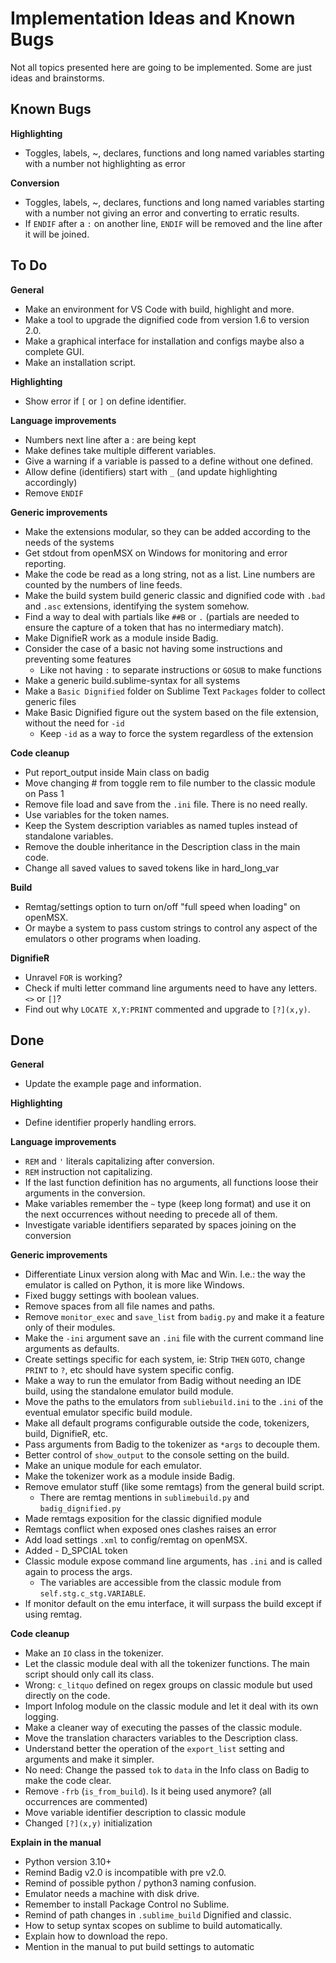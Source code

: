 # Implementation Ideas and Known Bugs  
  
Not all topics presented here are going to be implemented. Some are just ideas and brainstorms.  
  
## Known Bugs  
**Highlighting**  
- Toggles, labels, ~, declares, functions and long named variables starting with a number not highlighting as error

**Conversion**  
- Toggles, labels, ~, declares, functions and long named variables starting with a number not giving an error and converting to erratic results.  
- If `ENDIF` after a `:` on another line, `ENDIF` will be removed and the line after it will be joined.  

## To Do  
  
**General**  
- Make an environment for VS Code with build, highlight and more.  
- Make a tool to upgrade the dignified code from version 1.6 to version 2.0.  
- Make a graphical interface for installation and configs maybe also a complete GUI.  
- Make an installation script.  
  
**Highlighting**  
- Show error if `[` or `]` on define identifier.  
  
**Language improvements**  
- Numbers next line after a : are being kept
- Make defines take multiple different variables.  
- Give a warning if a variable is passed to a define without one defined.  
- Allow define (identifiers) start with `_` (and update highlighting accordingly)  
- Remove `ENDIF`  
  
**Generic improvements**  
- Make the extensions modular, so they can be added according to the needs of the systems
- Get stdout from openMSX on Windows for monitoring and error reporting.  
- Make the code be read as a long string, not as a list. Line numbers are counted by the numbers of line feeds.  
- Make the build system build generic classic and dignified code with `.bad` and `.asc` extensions, identifying the system somehow.  
- Find a way to deal with partials like `##B` or `.` (partials are needed to ensure the capture of a token that has no intermediary match).  
- Make DignifieR work as a module inside Badig.  
- Consider the case of a basic not having some instructions and preventing some features
  - Like not having `:` to separate instructions or `GOSUB` to make functions
- Make a generic build.sublime-syntax for all systems
- Make a `Basic Dignified` folder on Sublime Text `Packages` folder to collect generic files  
- Make Basic Dignified figure out the system based on the file extension, without the need for `-id`
  - Keep `-id` as a way to force the system regardless of the extension

**Code cleanup**  
- Put report_output inside Main class on badig
- Move changing # from toggle rem to file number to the classic module on Pass 1
- Remove file load and save from the `.ini` file. There is no need really.  
- Use variables for the token names.  
- Keep the System description variables as named tuples instead of standalone variables.  
- Remove the double inheritance in the Description class in the main code.  
- Change all saved values to saved tokens like in hard_long_var 

**Build**  
- Remtag/settings option to turn on/off "full speed when loading" on openMSX.  
- Or maybe a system to pass custom strings to control any aspect of the emulators o other programs when loading.  
  
**DignifieR**  
- Unravel `FOR` is working?  
- Check if multi letter command line arguments need to have any letters. `<>` or `[]`?  
- Find out why `LOCATE X,Y:PRINT` commented and upgrade to `[?](x,y)`.  
    
## Done  
  
**General**  
- Update the example page and information.  
  
**Highlighting**  
- Define identifier properly handling errors.   
  
**Language improvements**  
- `REM` and `'` literals capitalizing after conversion.  
- `REM` instruction not capitalizing.  
- If the last function definition has no arguments, all functions loose their arguments in the conversion.  
- Make  variables remember the `~` type (keep long format) and use it on the next occurrences without needing to precede all of them.  
- Investigate variable identifiers separated by spaces joining on the conversion

**Generic improvements**  
- Differentiate Linux version along with Mac and Win. I.e.: the way the emulator is called on Python, it is more like Windows.  
- Fixed buggy settings with boolean values.  
- Remove spaces from all file names and paths.  
- Remove `monitor_exec` and `save_list` from `badig.py` and make it a feature only of their modules.  
- Make the `-ini` argument save an `.ini` file with the current command line arguments as defaults.  
- Create settings specific for each system, ie: Strip `THEN` `GOTO`, change `PRINT` to `?`, etc should have system specific config.  
- Make a way to run the emulator from Badig without needing an IDE build, using the standalone emulator build module.  
- Move the paths to the emulators from `subliebuild.ini` to the `.ini` of the eventual emulator specific build module.  
- Make all default programs configurable outside the code, tokenizers, build, DignifieR, etc.  
- Pass arguments from Badig to the tokenizer as `*args` to decouple them.  
- Better control of `show_output` to the console setting on the build.  
- Make an unique module for each emulator.  
- Make the tokenizer work as a module inside Badig.  
- Remove emulator stuff (like some remtags) from the general build script.  
  - There are remtag mentions in `sublimebuild.py` and `badig_dignified.py`  
- Made remtags exposition for the classic dignified module
- Remtags conflict when exposed ones clashes raises an error
- Add load settings `.xml` to config/remtag on openMSX.  
- Added - D_SPCIAL token  
- Classic module expose command line arguments, has `.ini` and is called again to process the args. 
  - The variables are accessible from the classic module from `self.stg.c_stg.VARIABLE`.  
- If monitor default on the emu interface, it will surpass the build except if using remtag.  

**Code cleanup**  
- Make an `IO` class in the tokenizer.  
- Let the classic module deal with all the tokenizer functions. The main script should only call its class.  
- Wrong: `c_litquo` defined on regex groups on classic module but used directly on the code.  
- Import Infolog module on the classic module and let it deal with its own logging.  
- Make a cleaner way of executing the passes of the classic module.  
- Move the translation characters variables to the Description class.  
- Understand better the operation of the `export_list` setting and arguments and make it simpler.  
- No need: Change the passed `tok` to `data` in the Info class on Badig to make the code clear.  
- Remove `-frb` (`is_from_build`). Is it being used anymore? (all occurrences are commented)  
- Move variable identifier description to classic module
- Changed `[?](x,y)` initialization  

**Explain in the manual**  
- Python version 3.10+  
- Remind Badig v2.0 is incompatible with pre v2.0.  
- Remind of possible python / python3 naming confusion.  
- Emulator needs a machine with disk drive.  
- Remember to install Package Control no Sublime.  
- Remind of path changes in `.sublime_build` Dignified and classic.  
- How to setup syntax scopes on sublime to build automatically.  
- Explain how to download the repo.  
- Mention in the manual to put build settings to automatic
  
